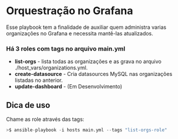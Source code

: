 # Orquestração no Grafana

Esse playbook tem a finalidade de auxiliar quem administra varias organizações no Grafana e necessita mantê-las atualizados.

### Há 3 roles com tags no arquivo main.yml 
- **list-orgs** - lista todas as organizações e as grava no arquivo ./host_vars/organizations.yml.
- **create-datasource** - Cria datasources MySQL nas organizações listadas no anterior.
- **update-dashboard** -  (Em Desenvolvimento)


## Dica de uso

Chame as role através das tags:

```python
>$ ansible-playbook -i hosts main.yml --tags "list-orgs-role"
```
